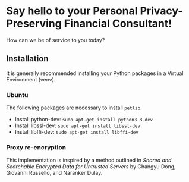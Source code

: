 # Say hello to your Personal Privacy-Preserving Financial Consultant!
How can we be of service to you today?

## Installation
It is generally recommended installing your Python packages in a Virtual Environment (venv).

### Ubuntu
The following packages are necessary to install `petlib`.
- Install python-dev: `sudo apt-get install python3.8-dev`
- Install libssl-dev: `sudo apt-get install libssl-dev`
- Install libffi-dev: `sudo apt-get install libffi-dev`

### Proxy re-encryption
This implementation is inspired by a method outlined in *Shared and Searchable Encrypted Data for Untrusted Servers* by Changyu Dong, Giovanni Russello, and Naranker Dulay.
